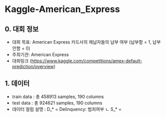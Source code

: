 # Kaggle-American_Express

## 0. 대회 정보
- 대회 목표: American Express 카드사의 채납자들의 납부 여부 (납부함 = 1, 납부안함 = 0)
- 주최기관: American Express
- 대회링크 (https://www.kaggle.com/competitions/amex-default-prediction/overview)

## 1. 데이터
- train data : 총 458913 samples, 190 columns
- test data : 총 924621 samples, 190 columns
- 데이터 컬럼 설명 :  D_* = Delinquency: 범죄여부 
                  ㄴ S_* =  
